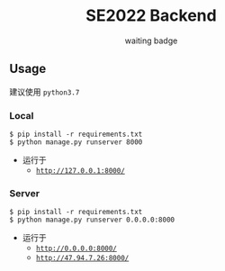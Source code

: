 <h1 align="center">SE2022 Backend</h1>

<div align="center">waiting badge</div>

## Usage

建议使用 `python3.7`

### Local

```
$ pip install -r requirements.txt
$ python manage.py runserver 8000
```

- 运行于
  - [`http://127.0.0.1:8000/`](http://127.0.0.1:8000/)

### Server

```
$ pip install -r requirements.txt
$ python manage.py runserver 0.0.0.0:8000
```

- 运行于 
  - [`http://0.0.0.0:8000/`](http://0.0.0.0:8000/)
  - [`http://47.94.7.26:8000/`](http://47.94.7.26:8000/)


